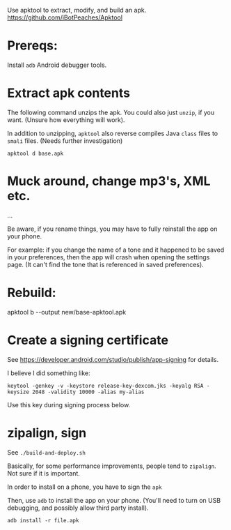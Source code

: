 Use apktool to extract, modify, and build an apk.
https://github.com/iBotPeaches/Apktool

# Prereqs:
Install `adb` Android debugger tools.

# Extract apk contents
The following command unzips the apk. You could also just `unzip`, if you want. (Unsure how everything will work).

In addition to unzipping, `apktool` also reverse compiles Java `class` files to `smali` files. (Needs further investigation)

`apktool d base.apk`

# Muck around, change mp3's, XML etc.
...

Be aware, if you rename things, you may have to fully reinstall the app on your phone.

For example: if you change the name of a tone and it happened to be saved in your preferences, then the app will crash when opening the settings page. (It can't find the tone that is referenced in saved preferences).

# Rebuild:
apktool b --output new/base-apktool.apk 

# Create a signing certificate
See https://developer.android.com/studio/publish/app-signing for details.

I believe I did something like:

`keytool -genkey -v -keystore release-key-dexcom.jks -keyalg RSA -keysize 2048 -validity 10000 -alias my-alias`

Use this key during signing process below.

# zipalign, sign
See `./build-and-deploy.sh`

Basically, for some performance improvements, people tend to `zipalign`. Not sure if it is important.

In order to install on a phone, you have to sign the `apk`

Then, use `adb` to install the app on your phone. (You'll need to turn on USB debugging, and possibly allow third party install).

`adb install -r file.apk`

